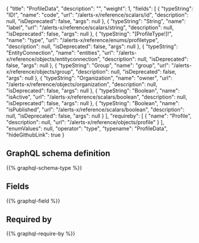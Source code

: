 {
  "title": "ProfileData",
  "description": "",
  "weight": 1,
  "fields": [
    {
      "typeString": "ID!",
      "name": "code",
      "url": "/alerts-x/reference/scalars/id",
      "description": null,
      "isDeprecated": false,
      "args": null
    },
    {
      "typeString": "String",
      "name": "label",
      "url": "/alerts-x/reference/scalars/string",
      "description": null,
      "isDeprecated": false,
      "args": null
    },
    {
      "typeString": "[ProfileType!]!",
      "name": "type",
      "url": "/alerts-x/reference/enums/profiletype",
      "description": null,
      "isDeprecated": false,
      "args": null
    },
    {
      "typeString": "EntityConnection",
      "name": "entities",
      "url": "/alerts-x/reference/objects/entityconnection",
      "description": null,
      "isDeprecated": false,
      "args": null
    },
    {
      "typeString": "Group",
      "name": "group",
      "url": "/alerts-x/reference/objects/group",
      "description": null,
      "isDeprecated": false,
      "args": null
    },
    {
      "typeString": "Organization",
      "name": "owner",
      "url": "/alerts-x/reference/objects/organization",
      "description": null,
      "isDeprecated": false,
      "args": null
    },
    {
      "typeString": "Boolean",
      "name": "isActive",
      "url": "/alerts-x/reference/scalars/boolean",
      "description": null,
      "isDeprecated": false,
      "args": null
    },
    {
      "typeString": "Boolean",
      "name": "isPublished",
      "url": "/alerts-x/reference/scalars/boolean",
      "description": null,
      "isDeprecated": false,
      "args": null
    }
  ],
  "requireby": [
    {
      "name": "Profile",
      "description": null,
      "url": "/alerts-x/reference/objects/profile"
    }
  ],
  "enumValues": null,
  "operator": "type",
  "typename": "ProfileData",
  "hideGithubLink": true
}
## GraphQL schema definition

{{% graphql-schema-type %}}

## Fields

{{% graphql-field %}}

## Required by

{{% graphql-require-by %}}
